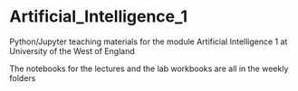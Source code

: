 # Artificial_Intelligence_1
Python/Jupyter teaching materials for the module Artificial Intelligence 1 at University of the West of England 

The notebooks for the lectures and the lab workbooks are all in the weekly folders
